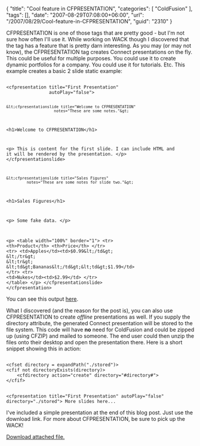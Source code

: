 {
	"title": "Cool feature in CFPRESENTATION",
	"categories": [
		"ColdFusion"
	],
	"tags": [],
	"date": "2007-08-29T07:08:00+06:00",
	"url": "/2007/08/29/Cool-feature-in-CFPRESENTATION",
	"guid": "2310"
}

CFPRESENTATION is one of those tags that are pretty good - but I'm not sure how often I'll use it. While working on WACK though I discovered that the tag has a feature that is pretty darn interesting. As you may (or may not know), the CFPRESENTATION tag creates Connect presentations on the fly. This could be useful for multiple purposes. You could use it to create dynamic portfolios for a company. You could use it for tutorials. Etc. This example creates a basic 2 slide static example:

<code>
&lt;cfpresentation title="First Presentation" 
				autoPlay="false"&gt;

	&lt;cfpresentationslide title="Welcome to CFPRESENTATION" 
						 notes="These are some notes."&gt;
&lt;h1&gt;Welcome to CFPRESENTATION&lt;/h1&gt;

&lt;p&gt;
This is content for the first slide. I can include HTML
and it will be rendered by the presentation.
&lt;/p&gt;
	&lt;/cfpresentationslide&gt;

	&lt;cfpresentationslide title="Sales Figures" 
			 notes="These are some notes for slide two."&gt;
&lt;h1&gt;Sales Figures&lt;/h1&gt;

&lt;p&gt;
Some fake data.
&lt;/p&gt;

&lt;p&gt;
&lt;table width="100%" border="1"&gt;
&lt;tr&gt;
	&lt;th&gt;Product&lt;/th&gt;
	&lt;th&gt;Price&lt;/th&gt;
&lt;/tr&gt;
&lt;tr&gt;
	&lt;td&gt;Apples&lt;/td&gt;&lt;td&gt;$0.99&lt;/td&gt;
&lt;/tr&gt;
&lt;tr&gt;
	&lt;td&gt;Bananas&lt;/td&gt;&lt;td&gt;$1.99&lt;/td&gt;
&lt;/tr&gt;
&lt;tr&gt;
	&lt;td&gt;Nukes&lt;/td&gt;&lt;td&gt;$2.99&lt;/td&gt;
&lt;/tr&gt;
&lt;/table&gt;
&lt;/p&gt;
	&lt;/cfpresentationslide&gt;
&lt;/cfpresentation&gt;
</code>

You can see this output <a href="http://www.raymondcamden.com/demos/cfp.cfm">here</a>.

What I discovered (and the reason for the post is), you can also use CFPRESENTATION to create <i>offline</i> presentations as well. If you supply the directory attribute, the generated Connect presentation will be stored to the file system. This code will have <b>no</b> need for ColdFusion and could be zipped up (using CFZIP) and mailed to someone. The end user could then unzip the files onto their desktop and open the presentation there. Here is a short snippet showing this in action:

<code>
&lt;cfset directory = expandPath("./stored")&gt;
&lt;cfif not directoryExists(directory)&gt;
	&lt;cfdirectory action="create" directory="#directory#"&gt;
&lt;/cfif&gt;

&lt;cfpresentation title="First Presentation" 
				autoPlay="false" directory="./stored"&gt;
More slides here...
</code>

I've included a simple presentation at the end of this blog post. Just use the download link. For more about CFPRESENTATION, be sure to pick up the WACK!<p><a href='enclosures/D%3A%5Chosts%5Cwww%2Ecoldfusionjedi%2Ecom%5Cenclosures%2Fstored%2Ezip'>Download attached file.</a></p>